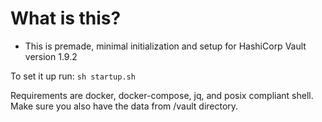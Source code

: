 # What is this?

* This is premade, minimal initialization and setup for HashiCorp Vault version 1.9.2

To set it up run: `sh startup.sh`

Requirements are docker, docker-compose, jq, and posix compliant shell. Make sure you also have the data from /vault directory.
